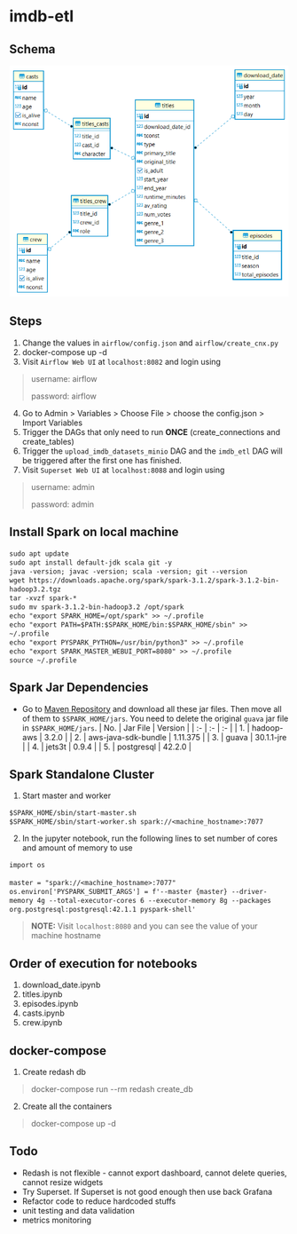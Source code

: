 # imdb-etl

## Schema
![schema](./images/schema.png)

## Steps
1. Change the values in `airflow/config.json` and `airflow/create_cnx.py`
2. docker-compose up -d 
3. Visit `Airflow Web UI` at `localhost:8082` and login using
> username: airflow
>
> password: airflow
4. Go to Admin > Variables > Choose File > choose the config.json > Import Variables
5. Trigger the DAGs that only need to run **ONCE** (create_connections and create_tables)
6. Trigger the `upload_imdb_datasets_minio` DAG and the `imdb_etl` DAG will be triggered after the first one has finished. 
7. Visit `Superset Web UI` at `localhost:8088` and login using 
> username: admin
>
> password: admin

## Install Spark on local machine
```
sudo apt update  
sudo apt install default-jdk scala git -y
java -version; javac -version; scala -version; git --version
wget https://downloads.apache.org/spark/spark-3.1.2/spark-3.1.2-bin-hadoop3.2.tgz
tar -xvzf spark-*
sudo mv spark-3.1.2-bin-hadoop3.2 /opt/spark
echo "export SPARK_HOME=/opt/spark" >> ~/.profile
echo "export PATH=$PATH:$SPARK_HOME/bin:$SPARK_HOME/sbin" >> ~/.profile
echo "export PYSPARK_PYTHON=/usr/bin/python3" >> ~/.profile
echo "export SPARK_MASTER_WEBUI_PORT=8080" >> ~/.profile
source ~/.profile
```

## Spark Jar Dependencies
- Go to [Maven Repository](https://mvnrepository.com/) and download all these jar files. Then move all of them to `$SPARK_HOME/jars`. You need to delete the original `guava` jar file in `$SPARK_HOME/jars`.
| No. | Jar File            | Version       |
| :-  | :-                  | :-            |
| 1.  | hadoop-aws          | 3.2.0         |
| 2.  | aws-java-sdk-bundle | 1.11.375      |
| 3.  | guava               | 30.1.1-jre    |
| 4.  | jets3t              | 0.9.4         |
| 5.  | postgresql          | 42.2.0        |

## Spark Standalone Cluster
1. Start master and worker 
```
$SPARK_HOME/sbin/start-master.sh
$SPARK_HOME/sbin/start-worker.sh spark://<machine_hostname>:7077 
```

2. In the jupyter notebook, run the following lines to set number of cores and amount of memory to use
```
import os

master = "spark://<machine_hostname>:7077"  
os.environ['PYSPARK_SUBMIT_ARGS'] = f'--master {master} --driver-memory 4g --total-executor-cores 6 --executor-memory 8g --packages org.postgresql:postgresql:42.1.1 pyspark-shell'
```
> **__NOTE:__** Visit `localhost:8080` and you can see the value of your machine hostname

## Order of execution for notebooks
1. download_date.ipynb
2. titles.ipynb
3. episodes.ipynb
4. casts.ipynb
5. crew.ipynb

## docker-compose
1. Create redash db
> docker-compose run --rm redash create_db
2. Create all the containers
> docker-compose up -d 

## Todo
- Redash is not flexible - cannot export dashboard, cannot delete queries, cannot resize widgets
- Try Superset. If Superset is not good enough then use back Grafana
- Refactor code to reduce hardcoded stuffs
- unit testing and data validation
- metrics monitoring
